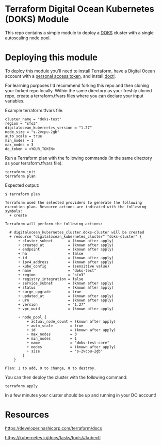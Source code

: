 # Terraform Digital Ocean Kubernetes (DOKS) Module

This repo contains a simple module to deploy a [DOKS](https://docs.digitalocean.com/products/kubernetes/) cluster with a single autoscaling node pool.

# Deploying this module

To deploy this module you'll need to install [Terraform](https://docs.digitalocean.com/products/kubernetes/), have a Digital Ocean account with a [personal access token](https://docs.digitalocean.com/reference/api/create-personal-access-token/), and install [doctl](https://docs.digitalocean.com/reference/doctl/how-to/install/).

For learning purposes I'd recommend forking this repo and then cloning your forked repo locally. Within the same directory as your freshly cloned repo, create a terraform.tfvars files where you can declare your input variables.

Example terraform.tfvars file:
```
cluster_name = "doks-test"
region = "sfo3"
digitalocean_kubernetes_version = "1.27"
node_size = "s-2vcpu-2gb"
auto_scale = true
min_nodes = 1
max_nodes = 3
do_token = <YOUR_TOKEN>
```

Run a Terraform plan with the following commands (in the same directory as your terraform.tfvars file):
```
terraform init
terraform plan
```

Expected output:
```
$ terraform plan

Terraform used the selected providers to generate the following execution plan. Resource actions are indicated with the following
symbols:
  + create

Terraform will perform the following actions:

  # digitalocean_kubernetes_cluster.doks-cluster will be created
  + resource "digitalocean_kubernetes_cluster" "doks-cluster" {
      + cluster_subnet       = (known after apply)
      + created_at           = (known after apply)
      + endpoint             = (known after apply)
      + ha                   = false
      + id                   = (known after apply)
      + ipv4_address         = (known after apply)
      + kube_config          = (sensitive value)
      + name                 = "doks-test"
      + region               = "sfo3"
      + registry_integration = false
      + service_subnet       = (known after apply)
      + status               = (known after apply)
      + surge_upgrade        = true
      + updated_at           = (known after apply)
      + urn                  = (known after apply)
      + version              = "1.27"
      + vpc_uuid             = (known after apply)

      + node_pool {
          + actual_node_count = (known after apply)
          + auto_scale        = true
          + id                = (known after apply)
          + max_nodes         = 3
          + min_nodes         = 1
          + name              = "doks-test-core"
          + nodes             = (known after apply)
          + size              = "s-2vcpu-2gb"
        }
    }

Plan: 1 to add, 0 to change, 0 to destroy.
```

You can then deploy the cluster with the following command:
```
terraform apply
```

In a few minutes your cluster should be up and running in your DO account!

# Resources

https://developer.hashicorp.com/terraform/docs

https://kubernetes.io/docs/tasks/tools/#kubectl
